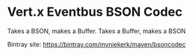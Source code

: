 # Vert.x Eventbus BSON Codec
 
 Takes a BSON, makes a Buffer. Takes a Buffer, makes a BSON
 
 Bintray site:
 https://bintray.com/mvniekerk/maven/bsoncodec